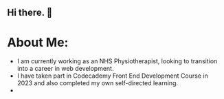 ## Hi there. 👋

# About Me: 
- I am currently working as an NHS Physiotherapist, looking to transition into a career in web development. 
- I have taken part in Codecademy Front End Development Course in 2023 and also completed my own self-directed learning.
- 

